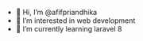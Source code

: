 - 👋 Hi, I’m @afifpriandhika
- 👀 I’m interested in web development
- 🌱 I’m currently learning laravel 8

<!---
afifpriandhika/afifpriandhika is a ✨ special ✨ repository because its `README.md` (this file) appears on your GitHub profile.
You can click the Preview link to take a look at your changes.
--->
